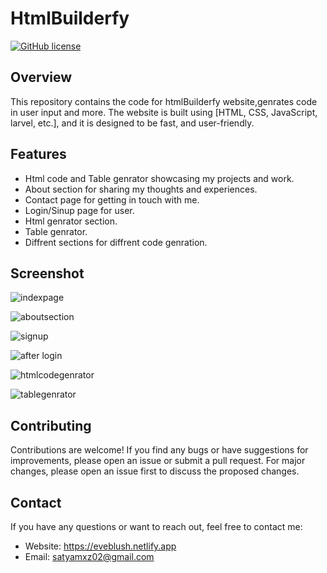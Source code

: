 # HtmlBuilderfy

[![GitHub license](https://img.shields.io/badge/license-MIT-blue.svg)](https://github.com/Saty-am02/eveblush.netlify.app/blob/main/LICENS)

## Overview

This repository contains the code for htmlBuilderfy website,genrates code in user input and more. The website is built using [HTML, CSS, JavaScript, larvel, etc.], and it is designed to be fast, and user-friendly.


## Features
- Html code  and  Table genrator  showcasing my projects and work.
- About section for sharing my thoughts and experiences.
- Contact page for getting in touch with me.
- Login/Sinup page for user.
- Html genrator section.
- Table genrator.
- Diffrent sections for diffrent code genration.
  
## Screenshot
![indexpage](https://github.com/Saty-am02/HtmlBuilderfy/assets/88832726/94196948-a31b-4033-94bf-8b68fa3b155e)

![aboutsection](https://github.com/Saty-am02/HtmlBuilderfy/assets/88832726/fbb63e21-ad75-4149-9b8a-4cb42d9cd383)

![signup](https://github.com/Saty-am02/HtmlBuilderfy/assets/88832726/271d0bdc-d688-4b89-95e8-c50488f8af26)

![after login](https://github.com/Saty-am02/HtmlBuilderfy/assets/88832726/d04c8ccb-262f-4f3f-9559-29bd488956f8)

![htmlcodegenrator](https://github.com/Saty-am02/HtmlBuilderfy/assets/88832726/712fa2ef-4d6d-4e3b-97c1-3af144acdfde)

![tablegenrator](https://github.com/Saty-am02/HtmlBuilderfy/assets/88832726/c8f1e62b-b14b-45d0-8907-da23a127e6bc)

## Contributing

Contributions are welcome! If you find any bugs or have suggestions for improvements, please open an issue or submit a pull request. For major changes, please open an issue first to discuss the proposed changes.

## Contact

If you have any questions or want to reach out, feel free to contact me:

- Website: https://eveblush.netlify.app
- Email: satyamxz02@gmail.com
